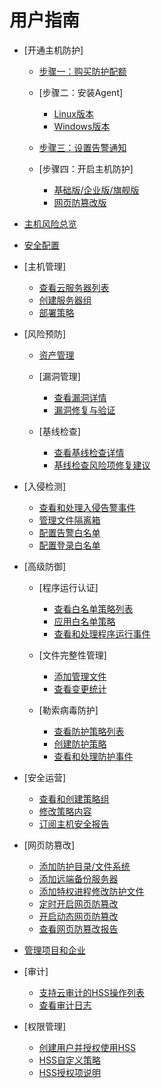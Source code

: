 # 用户指南

-   [开通主机防护]
    -   [步骤一：购买防护配额](步骤一-购买防护配额.md)
    -   [步骤二：安装Agent]
        -   [Linux版本](Linux版本.md)
        -   [Windows版本](Windows版本.md)

    -   [步骤三：设置告警通知](步骤三-设置告警通知.md)
    -   [步骤四：开启主机防护]
        -   [基础版/企业版/旗舰版](基础版-企业版-旗舰版.md)
        -   [网页防篡改版](网页防篡改版.md)


-   [主机风险总览](主机风险总览.md)
-   [安全配置](安全配置.md)
-   [主机管理]
    -   [查看云服务器列表](查看云服务器列表.md)
    -   [创建服务器组](创建服务器组.md)
    -   [部署策略](部署策略.md)

-   [风险预防]
    -   [资产管理](资产管理.md)
    -   [漏洞管理]
        -   [查看漏洞详情](查看漏洞详情.md)
        -   [漏洞修复与验证](漏洞修复与验证.md)

    -   [基线检查]
        -   [查看基线检查详情](查看基线检查详情.md)
        -   [基线检查风险项修复建议](基线检查风险项修复建议.md)


-   [入侵检测]
    -   [查看和处理入侵告警事件](查看和处理入侵告警事件.md)
    -   [管理文件隔离箱](管理文件隔离箱.md)
    -   [配置告警白名单](配置告警白名单.md)
    -   [配置登录白名单](配置登录白名单.md)

-   [高级防御]
    -   [程序运行认证]
        -   [查看白名单策略列表](查看白名单策略列表.md)
        -   [应用白名单策略](应用白名单策略.md)
        -   [查看和处理程序运行事件](查看和处理程序运行事件.md)

    -   [文件完整性管理]
        -   [添加管理文件](添加管理文件.md)
        -   [查看变更统计](查看变更统计.md)

    -   [勒索病毒防护]
        -   [查看防护策略列表](查看防护策略列表.md)
        -   [创建防护策略](创建防护策略.md)
        -   [查看和处理防护事件](查看和处理防护事件.md)


-   [安全运营]
    -   [查看和创建策略组](查看和创建策略组.md)
    -   [修改策略内容](修改策略内容.md)
    -   [订阅主机安全报告](订阅主机安全报告.md)

-   [网页防篡改]
    -   [添加防护目录/文件系统](添加防护目录-文件系统.md)
    -   [添加远端备份服务器](添加远端备份服务器.md)
    -   [添加特权进程修改防护文件](添加特权进程修改防护文件.md)
    -   [定时开启网页防篡改](定时开启网页防篡改.md)
    -   [开启动态网页防篡改](开启动态网页防篡改.md)
    -   [查看网页防篡改报告](查看网页防篡改报告.md)

-   [管理项目和企业](管理项目和企业.md)
-   [审计]
    -   [支持云审计的HSS操作列表](支持云审计的HSS操作列表.md)
    -   [查看审计日志](查看审计日志.md)

-   [权限管理]
    -   [创建用户并授权使用HSS](创建用户并授权使用HSS.md)
    -   [HSS自定义策略](HSS自定义策略.md)
    -   [HSS授权项说明](HSS授权项说明.md)

